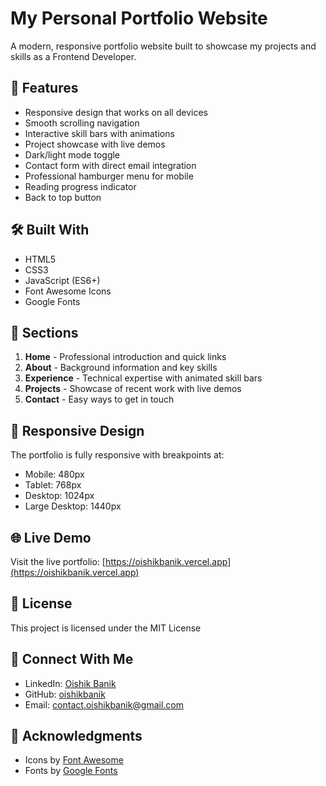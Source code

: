 # My Personal Portfolio Website

A modern, responsive portfolio website built to showcase my projects and skills as a Frontend Developer.

## 🌟 Features

- Responsive design that works on all devices
- Smooth scrolling navigation
- Interactive skill bars with animations
- Project showcase with live demos
- Dark/light mode toggle
- Contact form with direct email integration
- Professional hamburger menu for mobile
- Reading progress indicator
- Back to top button

## 🛠️ Built With

- HTML5
- CSS3
- JavaScript (ES6+)
- Font Awesome Icons
- Google Fonts

## 🚀 Sections

1. **Home** - Professional introduction and quick links
2. **About** - Background information and key skills
3. **Experience** - Technical expertise with animated skill bars
4. **Projects** - Showcase of recent work with live demos
5. **Contact** - Easy ways to get in touch


## 📱 Responsive Design

The portfolio is fully responsive with breakpoints at:
- Mobile: 480px
- Tablet: 768px
- Desktop: 1024px
- Large Desktop: 1440px


## 🌐 Live Demo

Visit the live portfolio: [https://oishikbanik.vercel.app](https://oishikbanik.vercel.app)

## 📄 License

This project is licensed under the MIT License

## 🤝 Connect With Me

- LinkedIn: [Oishik Banik](https://www.linkedin.com/in/oishikbanik/)
- GitHub: [oishikbanik](https://github.com/oishikbanik)
- Email: contact.oishikbanik@gmail.com

## 🙏 Acknowledgments

- Icons by [Font Awesome](https://fontawesome.com/)
- Fonts by [Google Fonts](https://fonts.google.com/)
